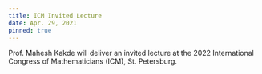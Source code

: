 ```yaml
---
title: ICM Invited Lecture
date: Apr. 29, 2021  
pinned: true
---
```


Prof. Mahesh Kakde will deliver an invited lecture at the 2022 International Congress of Mathematicians (ICM), St. Petersburg.